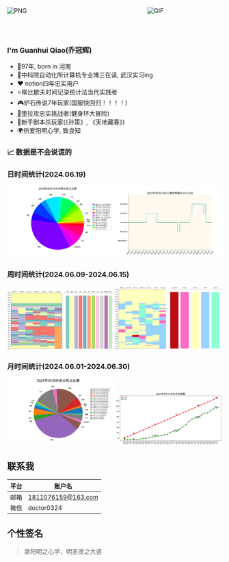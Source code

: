 <img align="left" alt="PNG" src="https://s3.bmp.ovh/imgs/2024/06/20/a2b128e82e5e3912.png" width=10% />
<img align="right" alt="GIF" src="https://s3.bmp.ovh/imgs/2024/06/20/f383e39618937618.gif" width="35%" />


<br><br><br>

### I'm Guanhui Qiao(乔冠辉)

- 👶97年, born in 河南
- 🏫中科院自动化所计算机专业博三在读, 武汉实习ing
- ❤️ notion四年忠实用户
- ⭐柳比歇夫时间记录统计法当代实践者
- 🎮炉石传说7年玩家(国服快回归！！！！)
- 🏅堕拉攻忠实挑战者(健身环大冒险)
- 📓新手剧本杀玩家(《孙策》, 《天地藏春》)
- 🌍热爱阳明心学, 致良知

### 📈 数据是不会说谎的
### 日时间统计(2024.06.19)
<img src='./png/new_20240619_pie.png' width="50%"><img src='./png/new_20240619_plot.png' width="50%">

### 周时间统计(2024.06.09-2024.06.15)
<img src='./png/202406week03_table_show.png' width="50%"><img src='./png/202406week03_emotion_show.png' width="50%">

### 月时间统计(2024.06.01-2024.06.30)
<img src='./png/202405_pie.png' width="50%"><img src='./png/202405_work_time.png' width="50%">

## 联系我

|平台|账户名|
|-----|------------------|
|邮箱|1811076159@163.com|
|微信|doctor0324|

## 个性签名
> 承阳明之心学，明圣贤之大道
